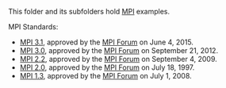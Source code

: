 This folder and its subfolders hold [MPI](https://en.wikipedia.org/wiki/Message_Passing_Interface) examples.

MPI Standards:
* [MPI 3.1](http://mpi-forum.org/docs/mpi-3.1/mpi31-report.pdf), approved by the [MPI Forum](http://mpi-forum.org/) on June 4, 2015.
* [MPI 3.0](http://mpi-forum.org/docs/mpi-3.0/mpi30-report.pdf), approved by the [MPI Forum](http://mpi-forum.org/) on September 21, 2012.
* [MPI 2.2](http://mpi-forum.org/docs/mpi-2.2/mpi22-report.pdf), approved by the [MPI Forum](http://mpi-forum.org/) on September 4, 2009.
* [MPI 2.0](http://mpi-forum.org/docs/mpi-2.0/mpi-20-html/mpi2-report.html), approved by the [MPI Forum](http://mpi-forum.org/) on July 18, 1997.
* [MPI 1.3](http://mpi-forum.org/docs/mpi-1.3/mpi-report-1.3-2008-05-30.pdf), approved by the [MPI Forum](http://mpi-forum.org/) on July 1, 2008.
